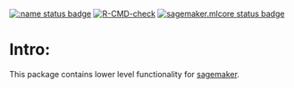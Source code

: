 <!-- badges: start -->
[![:name status badge](https://dyfanjones.r-universe.dev/badges/:name)](https://dyfanjones.r-universe.dev)
[![R-CMD-check](https://github.com/DyfanJones/sagemaker-r-mlcore/workflows/R-CMD-check/badge.svg)](https://github.com/DyfanJones/sagemaker-r-mlcore/actions)
[![sagemaker.mlcore status badge](https://dyfanjones.r-universe.dev/badges/sagemaker.mlcore)](https://dyfanjones.r-universe.dev)
<!-- badges: end -->
  
# Intro:

This package contains lower level functionality for [sagemaker](https://github.com/DyfanJones/sagemaker-r-sdk).

